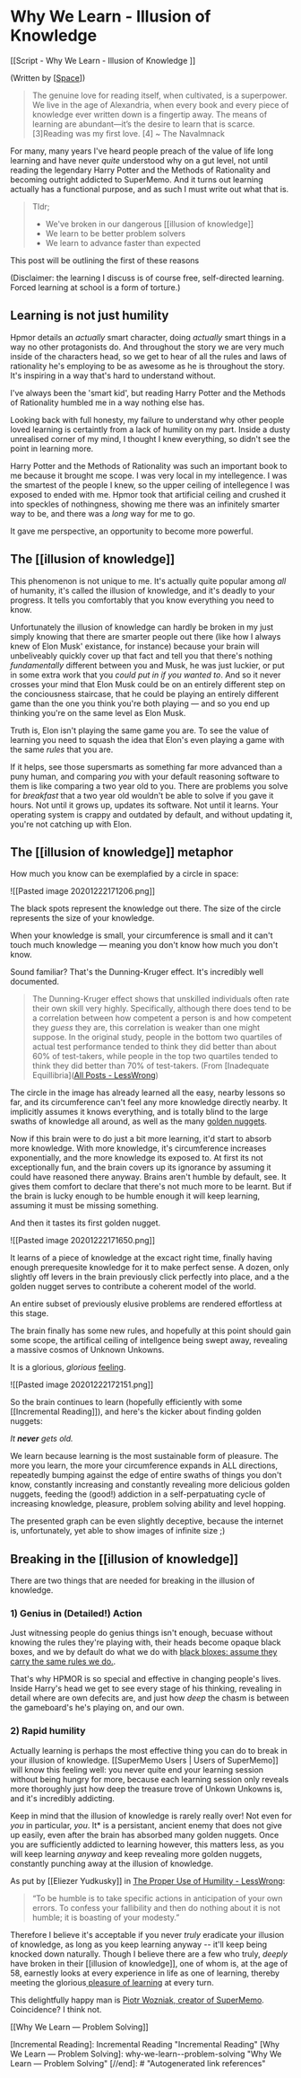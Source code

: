 # Why We Learn - Illusion of Knowledge


[[Script - Why We Learn - Illusion of Knowledge ]]

(Written by [[Space]])
> The genuine love for reading itself, when cultivated, is a superpower. We live in the age of Alexandria, when every book and every piece of knowledge ever written down is a fingertip away. The means of learning are abundant—it’s the desire to learn that is scarce. [3]Reading was my first love. [4] ~ The Navalmnack



For many, many years I've heard people preach of the value of life long learning and have never *quite* understood why on a gut level, not until reading the legendary Harry Potter and the Methods of Rationality and becoming outright addicted to SuperMemo. And it turns out learning actually has a functional purpose, and as such I must write out what that is.

> Tldr;
> - We've broken in our dangerous [[illusion of knowledge]]
> - We learn to be better problem solvers
> - We learn to advance faster than expected

This post will be outlining the first of these reasons

(Disclaimer: the learning I discuss is of course free, self-directed learning. Forced learning at school is a form of torture.)

## Learning is not just humility

Hpmor details an *actually* smart character, doing *actually* smart things in a way no other protagonists do. And throughout the story we are very much inside of the characters head, so we get to hear of all the rules and laws of rationality he's employing to be as awesome as he is throughout the story. It's inspiring in a way that's hard to understand without. 

I've always been the 'smart kid', but reading Harry Potter and the Methods of Rationality humbled me in a way nothing else has.

Looking back with full honesty, my failure to understand why other people loved learning is certaintly from a lack of humility on my part. Inside a dusty unrealised corner of my mind, I thought I knew everything, so didn't see the point in learning more.

Harry Potter and the Methods of Rationality was such an important book to me because it brought me scope. I was very local in my intellegence. I was the smartest of the people I knew, so the upper ceiling of intellegence I was exposed to ended with me. Hpmor took that artificial ceiling and crushed it into speckles of nothingness, showing me there was an infinitely smarter way to be, and there was a *long* way for me to go.

It gave me perspective, an opportunity to become more powerful.

## The [[illusion of knowledge]]

This phenomenon is not unique to me. It's actually quite popular among *all* of humanity, it's called the illusion of knowledge, and it's deadly to your progress. It tells you comfortably that you know everything you need to know.

Unfortunately the illusion of knowledge can hardly be broken in my just simply knowing that there are smarter people out there (like how I always knew of Elon Musk' existance, for instance) because your brain will unbeliveably quickly cover up that fact and tell you that there's nothing *fundamentally* different between you and Musk, he was just luckier, or put in some extra work that you *could put in if you wanted to*. And so it never crosses your mind that Elon Musk could be  on an entirely different step on the conciousness staircase, that he could be playing an entirely different game than the one you think you're both playing — and so you end up thinking you're on the same level as Elon Musk. 

Truth is, Elon isn't playing the same game you are. To see the value of learning you need to squash the idea that Elon's even playing a game with the same *rules* that you are. 

If it helps, see those supersmarts as something far more advanced than a puny human, and comparing *you* with your default reasoning software to them is like comparing a two year old to you. There are problems you solve for *breakfast* that a two year old wouldn't be able to solve if you gave it hours. Not until it grows up, updates its software. Not until it learns. 
Your operating system is crappy and outdated by default, and without updating it, you're not catching up with Elon.

## The [[illusion of knowledge]] metaphor

How much you know can be exemplafied by a circle in space:

![[Pasted image 20201222171206.png]]

The black spots represent the knowledge out there. The size of the circle represents the size of your knowledge.

When your knowledge is small, your circumference is small and it can't touch much knowledge — meaning you don't know how much you don't know. 

Sound familiar? That's the Dunning-Kruger effect. It's incredibly well documented.

> The Dunning-Kruger effect shows that unskilled individuals often rate their own skill very highly. Specifically, although there does tend to be a correlation between how competent a person is and how competent they _guess_ they are, this correlation is weaker than one might suppose. In the original study, people in the bottom two quartiles of actual test performance tended to think they did better than about 60% of test-takers, while people in the top two quartiles tended to think they did better than 70% of test-takers. (From [Inadequate Equillibria]([All Posts - LessWrong](https://www.lesswrong.com/posts/zsG9yKcriht2doRhM/inadequacy-and-modesty))

The circle in the image has already learned all the easy, nearby lessons so far, and its circumference can't feel any more knowledge directly nearby. It implicitly assumes it knows everything, and is totally blind to the large swaths of knowledge all around, as well as the many [golden nuggets](https://supermemo.guru/wiki/pleasure_of_learning). 



Now if this brain were to do just a bit more learning, it'd start to absorb more knowledge. With more knowledge, it's circumference increases exponentially, and the more knowledge its exposed to. At first its not exceptionally fun, and the brain covers up its ignorance by assuming it could have reasoned there anyway. Brains aren't humble by default, see. It gives them comfort to declare that there's not much more to be learnt. But if the brain is lucky enough to be humble enough it will keep learning, assuming it must be missing something. 

And then it tastes its first golden nugget. 

![[Pasted image 20201222171650.png]]

It learns of a piece of knowledge at the excact right time, finally having enough prerequesite knowledge for it to make perfect sense. A dozen, only slightly off levers in the brain previously click perfectly into place, and a the golden nugget serves to contribute a coherent model of the world. 

An entire subset of previously elusive problems are rendered effortless at this stage.

The brain finally has some new rules, and hopefully at this point should gain some scope, the artifical ceiling of intellgence being swept away, revealing a massive cosmos of Unknown Unkowns. 

It is a glorious, *glorious* [feeling](https://www.lesswrong.com/posts/KfMNFB3G7XNviHBPN/joy-in-discovery).

![[Pasted image 20201222172151.png]]

So the brain continues to learn (hopefully efficiently with some [[Incremental Reading]]), and here's the kicker about finding golden nuggets:

*It **never** gets old.*

We learn because learning is the most sustainable form of pleasure. The more you learn, the more your circumference expands in ALL directions, repeatedly bumping against the edge of entire swaths of things you don't know, constantly increasing and constantly revealing more delicious golden nuggets, feeding the (good!) addiction in a self-perpatuating cycle of increasing knowledge, pleasure, problem solving ability and level hopping.

The presented graph can be even slightly deceptive, because the internet is, unfortunately, yet able to show images of infinite size ;)












## Breaking in the [[illusion of knowledge]]

There are two things that are needed for breaking in the illusion of knowledge.

### 1) Genius in (Detailed!) Action

Just witnessing people do genius things isn't enough, becuase without knowing the rules they're playing with, their heads become opaque black boxes, and we by default do what we do with [black bloxes: assume they carry the same rules we do.](https://en.wikipedia.org/wiki/Illusion_of_transparency#:~:text=The%20illusion%20of%20transparency%20is,state%20is%20known%20by%20others.).

That's why HPMOR is so special and effective in changing people's lives. Inside Harry's head we get to see every stage of his thinking, revealing in detail where are own defecits are, and just how *deep* the chasm is between the gameboard's he's playing on, and our own.




### 2) Rapid humility

Actually learning is perhaps the most effective thing you can do to break in your illusion of knowledge. [[SuperMemo Users | Users of SuperMemo]] will know this feeling well: you never quite end your learning session without being hungry for more, because each learning session only reveals more thoroughly just how deep the treasure trove of Unkown Unkowns is, and it's incredibly addicting. 

Keep in mind that the illusion of knowledge is rarely really over! Not even for *you* in particular, *you*. It* is a persistant, ancient enemy that does not give up easily, even after the brain has absorbed many golden nuggets. Once you are sufficiently addicted to learning however, this matters less, as you will keep learning *anyway* and keep revealing more golden nuggets, constantly punching away at the illusion of knowledge.

As put by [[Eliezer Yudkusky]] in [The Proper Use of Humility - LessWrong](https://www.lesswrong.com/posts/GrDqnMjhqoxiqpQPw/the-proper-use-of-humility):

> “To be humble is to take specific actions in anticipation of your own errors. To confess your fallibility and then do nothing about it is not humble; it is boasting of your modesty.”

Therefore I believe it's acceptable if you never *truly* eradicate your illusion of knowledge, as long as you keep learning anyway -- it'll keep being knocked down naturally. Though I believe there are a few who truly, *deeply* have broken in their [[illusion of knowledge]], one of whom is, at the age of 58, earnestly looks at every experience in life as one of learning, thereby meeting the glorious[ pleasure of learning](https://supermemo.guru/wiki/pleasure_of_learning) at every turn.

This delightfully happy man is [Piotr Wozniak, creator of SuperMemo](https://supermemo.guru/wiki/Woz). Coincidence? I think not.





[[Why We Learn — Problem Solving]]

 
[//begin]: # "Autogenerated link references for markdown compatibility"
[Space]: Space "Space"
[Incremental Reading]: Incremental Reading "Incremental Reading"
[Why We Learn — Problem Solving]: why-we-learn--problem-solving "Why We Learn — Problem Solving"
[//end]: # "Autogenerated link references"